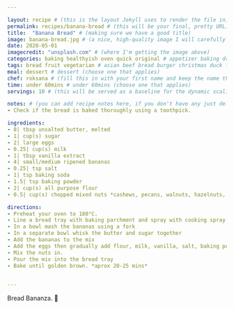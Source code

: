 ```yaml
---

layout: recipe # (this is the layout Jekyll uses to render the file in)
permalink: recipes/banana-bread # (this will be your final, pretty URL)
title:  "Banana Bread" # (making sure we have a good title)
image: banana-bread.jpg # (a nice, high-quality image I will carefully select for you)
date: 2020-05-01
imagecredit: "unsplash.com" # (where I'm getting the image above)
categories: baking healthyish oven quick original # appetizer baking dressing drink grill healthyish marinade oven pickling quick raw salad sandwich sauce snack soup
tags: bread fruit vegetarian # asian beef bread burger christmas duck french fruit indian italian mexican nuts pasta pork poultry rice seafood thanksgiving vegetarian
meal: dessert # dessert (choose one that applies)
chef: roksana # (fill this in with your first name and keep the name the same for all your recipes, since each chef has his own collection of recipes)
time: under 60mins # under 60mins (choose one that applies)
servings: 10 # (this will be served as a baseline for the dynamic scaling)

notes: # (you can add recipe notes here, if you don't have any just delete this whole section and it won't be processed)
- Check if the bread is baked thoroughly using a toothpick. 

ingredients:
- 8| tbsp unsalted butter, melted
- 1| cup(s) sugar
- 2| large eggs 
- 0.25| cup(s) milk
- 1| tbsp vanilla extract
- 4| small/medium ripened bananas
- 0.25| tsp salt
- 1| tsp baking soda
- 1.5| tsp baking powder
- 2| cup(s) all purpose flour
- 0.5| cup(s) chopped mixed nuts *cashews, pecans, walnuts, hazelnuts, almonds*

directions:
- Preheat your oven to 180°C.
- Line a bread tray with baking parchment and spray with cooking spray.
- In a bowl mash the bananas using a fork
- In a separate bowl whisk the butter and sugar together
- Add the bananas to the mix
- Add the eggs then gradually add flour, milk, vanilla, salt, baking powder, baking soda, and whisk until smooth. 
- Mix the nuts in. 
- Pour the mix into the bread tray 
- Bake until golden brown. *aprox 20-25 mins*
 

--- 
```

<!-- Below is the description, just write what you want or leave it empty 😁 -->
Bread Bananza. 🔪 